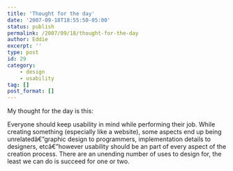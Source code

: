 ```yaml
---
title: 'Thought for the day'
date: '2007-09-18T18:55:50-05:00'
status: publish
permalink: /2007/09/18/thought-for-the-day
author: Eddie
excerpt: ''
type: post
id: 29
category:
    - design
    - usability
tag: []
post_format: []
---
```

My thought for the day is this:

Everyone should keep usability in mind while performing their job.<span> </span>While creating something (especially like a website), some aspects end up being unrelatedâ€”graphic<span> </span>design to programmers, implementation details to designers, etcâ€”however usability should be an part of every aspect of the creation process.<span> </span>There are an unending number of uses to design for, the least we can do is succeed for one or two.<span></span>